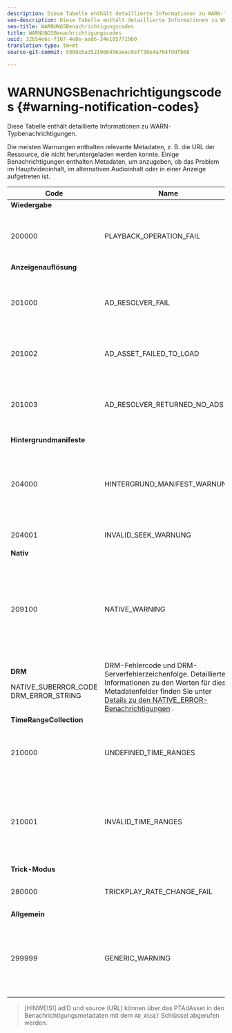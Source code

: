 ```yaml
---
description: Diese Tabelle enthält detaillierte Informationen zu WARN-Typbenachrichtigungen.
seo-description: Diese Tabelle enthält detaillierte Informationen zu WARN-Typbenachrichtigungen.
seo-title: WARNUNGSBenachrichtigungscodes
title: WARNUNGSBenachrichtigungscodes
uuid: 32b54e6c-f107-4e8e-aad6-34e1057719b0
translation-type: tm+mt
source-git-commit: 5908e5a3521966496aeec0ef730e4a704fddfb68

---
```



# WARNUNGSBenachrichtigungscodes {#warning-notification-codes}

Diese Tabelle enthält detaillierte Informationen zu WARN-Typbenachrichtigungen.

<!--<a id="section_F25366B6703040E3ADA993C113618F01"></a>-->

Die meisten Warnungen enthalten relevante Metadaten, z. B. die URL der Ressource, die nicht heruntergeladen werden konnte. Einige Benachrichtigungen enthalten Metadaten, um anzugeben, ob das Problem im Hauptvideoinhalt, im alternativen Audioinhalt oder in einer Anzeige aufgetreten ist.

<table frame="all" colsep="1" rowsep="1" id="table_C24772DF203B4DB2ACE6B475698C4C58"> 
 <thead> 
  <tr rowsep="1"> 
   <th colname="1" class="entry"> Code </th> 
   <th colname="2" class="entry"> Name </th> 
   <th colname="3" class="entry"> InnerNotification </th> 
   <th colname="4" class="entry"> Metadatenschlüssel </th> 
   <th colname="5" class="entry"> Kommentare </th> 
  </tr> 
 </thead>
 <tbody> 
  <tr rowsep="1"> 
   <td colname="1"><b>Wiedergabe</b> </td> 
   <td colname="2"> </td> 
   <td colname="3"> </td> 
   <td colname="4"> </td> 
   <td colname="5"> </td> 
  </tr> 
  <tr rowsep="1"> 
   <td colname="1"><span class="codeph"> 200000 </span> </td> 
   <td colname="2"><span class="codeph"> PLAYBACK_OPERATION_FAIL </span> </td> 
   <td colname="3"><span class="codeph"> AUDIO_TRACK_ERROR </span><span class="codeph"> SEEK_ERROR </span> </td> 
   <td colname="4"><span class="codeph"> BESCHREIBUNG </span> </td> 
   <td colname="5"> <p>Ein wiedergabebezogener Vorgang ist fehlgeschlagen, aber die Wiedergabe kann fortgesetzt werden. </p> </td> 
  </tr> 
  <tr rowsep="1"> 
   <td colname="1"><b>Anzeigenauflösung</b> </td> 
   <td colname="2"> </td> 
   <td colname="3"> </td> 
   <td colname="4"> </td> 
   <td colname="5"> </td> 
  </tr> 
  <tr rowsep="1"> 
   <td colname="1"><span class="codeph"> 201000 </span> </td> 
   <td colname="2"><span class="codeph"> AD_RESOLVER_FAIL </span> </td> 
   <td colname="3"><span class="codeph"> AD_RESOLVER_RESOLVE_FAIL </span><span class="codeph"> RESOURCE_PLACEMENT_FAILED </span><span class="codeph"> AD_RESOLVER_METADATA_INVALID </span> </td> 
   <td colname="4"> <p>Keines </p> </td> 
   <td colname="5"> <p>Der Anzeigenauflöser konnte den Anzeigeninhalt nicht auflösen/einfügen. Die Wiedergabe kann fortgesetzt werden. </p> </td> 
  </tr> 
  <tr rowsep="1"> 
   <td colname="1"><span class="codeph"> 201002</span> </td> 
   <td colname="2"><span class="codeph"> AD_ASSET_FAILED_TO_LOAD</span> </td> 
   <td colname="3"> <p>Keines </p> </td> 
   <td colname="4"><span class="codeph"> AD_ASSET, INTERNAL_ERROR</span> </td> 
   <td colname="5"> <p>Beim Versuch, eine Werbeanzeige zu laden, ist ein Fehler aufgetreten. </p> </td> 
  </tr> 
  <tr rowsep="1"> 
   <td colname="1"><span class="codeph"> 201003</span> </td> 
   <td colname="2"><span class="codeph"> AD_RESOLVER_RETURNED_NO_ADS</span> </td> 
   <td colname="3"> <p>Keines </p> </td> 
   <td colname="4"><span class="codeph"> INTERNAL_ERROR, AD_ID, BESCHREIBUNG</span> </td> 
   <td colname="5"> <p>Die Anzeigenauflösung schlug aufgrund einer ungültigen VAST-URL oder weil keine Anzeige vom VAST-Wrapper zurückgegeben wurde. </p> </td> 
  </tr> 
  <tr rowsep="1"> 
   <td colname="1"><b>Hintergrundmanifeste</b> </td> 
   <td colname="2"> </td> 
   <td colname="3"> </td> 
   <td colname="4"> </td> 
   <td colname="5"> </td> 
  </tr> 
  <tr rowsep="1"> 
   <td colname="1"><span class="codeph"> 204000 </span> </td> 
   <td colname="2"><span class="codeph"> HINTERGRUND_MANIFEST_WARNUNG</span> </td> 
   <td colname="3"> <p>Keines </p> </td> 
   <td colname="4"><span class="codeph"> HINTERGRUND_MANIFEST_WARNING_ERROR</span><span class="codeph"> HINTERGRUND_MANIFEST_WARNING_NAME</span> <span class="codeph"> BESCHREIBUNG</span> </td> 
   <td colname="5"> <p> Fehler beim Download des Hintergrundmanifests. Ein Fehler beim Aktualisieren des Hintergrundmanifests wird als TVSDK-Warnung ausgelöst und führt nicht dazu, dass die Wiedergabe angehalten wird. </p> </td> 
  </tr> 
  <tr rowsep="1"> 
   <td colname="1"><span class="codeph"> 204001 </span> </td> 
   <td colname="2"><span class="codeph"> INVALID_SEEK_WARNUNG</span> </td> 
   <td colname="3"> <p>Keines </p> </td> 
   <td colname="4"><span class="codeph"> BESCHREIBUNG</span> </td> 
   <td colname="5"> <p> </p> </td> 
  </tr> 
  <tr rowsep="1"> 
   <td colname="1"><b>Nativ</b> </td> 
   <td colname="2"> </td> 
   <td colname="3"> </td> 
   <td colname="4"> </td> 
   <td colname="5"> </td> 
  </tr> 
  <tr rowsep="1"> 
   <td colname="1" morerows="1"><span class="codeph"> 209100 </span> </td> 
   <td colname="2" morerows="1"><span class="codeph"> NATIVE_WARNING </span> </td> 
   <td colname="3" morerows="1"> <p>Keines </p> </td> 
   <td colname="4"><b>AVE</b> <p><span class="codeph"> NATIVE_ERROR_CODE </span><span class="codeph"> NATIVE_ERROR_NAME </span><span class="codeph"> BESCHREIBUNG </span> </p> </td> 
   <td colname="5"> <p>Die AVE-Bibliothek der unteren Ebene hat einen Fehler ausgegeben. </p> <p>Detaillierte Informationen zu den Werten für diese Metadatenfelder finden Sie unter <a href="../../../tvsdk-1.4-for-android/android-1.4-tvsdk-notification/notification-codes/native-error-summary/android-1.4-native-error-summary.md" format="html" scope="external"> Details zu den NATIVE_ERROR-Benachrichtigungen</a> . </p> </td> 
  </tr> 
  <tr rowsep="1"> 
   <td colname="4"><b>DRM</b> <p><span class="codeph"> NATIVE_SUBERROR_CODE</span><span class="codeph"> DRM_ERROR_STRING</span> </p> </td> 
   <td colname="5"> DRM-Fehlercode und DRM-Serverfehlerzeichenfolge. Detaillierte Informationen zu den Werten für diese Metadatenfelder finden Sie unter <a href="../../../tvsdk-1.4-for-android/android-1.4-tvsdk-notification/notification-codes/native-error-summary/android-1.4-native-error-summary.md" format="html" scope="external"> Details zu den NATIVE_ERROR-Benachrichtigungen</a> .</td> 
  </tr> 
  <tr rowsep="1"> 
   <td colname="1"><b>TimeRangeCollection</b> </td> 
   <td colname="2"> </td> 
   <td colname="3"> </td> 
   <td colname="4"> </td> 
   <td colname="5"> </td> 
  </tr> 
  <tr rowsep="1"> 
   <td colname="1"><span class="codeph"> 210000 </span> </td> 
   <td colname="2"><span class="codeph"> UNDEFINED_TIME_RANGES </span> </td> 
   <td colname="3"> <p>Keines </p> </td> 
   <td colname="4"> Keines </td> 
   <td colname="5"> Der Anzeigensignalisierungsmodus ist als benutzerdefinierter Bereich definiert, es sind jedoch keine Bereiche definiert. </td> 
  </tr> 
  <tr rowsep="1"> 
   <td colname="1"><span class="codeph"> 210001 </span> </td> 
   <td colname="2"><span class="codeph"> INVALID_TIME_RANGES </span> </td> 
   <td colname="3"> <p>Keines </p> </td> 
   <td colname="4"><span class="codeph"> BESCHREIBUNG </span> </td> 
   <td colname="5"> <p> Ein oder mehrere Zeitbereiche sind ungültig und werden ignoriert oder geändert. </p> <p> BESCHREIBUNG ist eine Zeichenfolge, die eine Beschreibung der ungültigen Bereiche enthält. </p> </td> 
  </tr> 
  <tr rowsep="1"> 
   <td colname="1"><b>Trick-Modus</b> </td> 
   <td colname="2"> </td> 
   <td colname="3"> </td> 
   <td colname="4"> </td> 
   <td colname="5"> </td> 
  </tr> 
  <tr rowsep="1"> 
   <td colname="1"><span class="codeph"> 280000 </span> </td> 
   <td colname="2"><span class="codeph"> TRICKPLAY_RATE_CHANGE_FAIL</span> </td> 
   <td colname="3"> <p>Keines </p> </td> 
   <td colname="4"><span class="codeph"> BESCHREIBUNG</span> </td> 
   <td colname="5"> <p> Ratenänderung fehlgeschlagen. </p> </td> 
  </tr> 
  <tr rowsep="1"> 
   <td colname="1"><b>Allgemein</b> </td> 
   <td colname="2"> </td> 
   <td colname="3"> </td> 
   <td colname="4"> </td> 
   <td colname="5"> </td> 
  </tr> 
  <tr rowsep="0"> 
   <td colname="1"><span class="codeph"> 299999 </span> </td> 
   <td colname="2"><span class="codeph"> GENERIC_WARNING </span> </td> 
   <td colname="3"> <p>Keines </p> </td> 
   <td colname="4"> <p>Keines </p> </td> 
   <td colname="5"> <p>Markiert ein generisches Warnhinweis-Ereignis. Nicht tatsächlich ausgestellt von TVSDK. Es ist nur ein Marker für das Ende des Zahlencodes, der den Warnungscodes entspricht. </p> </td> 
  </tr> 
 </tbody> 
</table>

>[HINWEIS!] adID und source (URL) können über das PTAdAsset in den Benachrichtigungsmetadaten mit dem `AD_ASSET` Schlüssel abgerufen werden.
